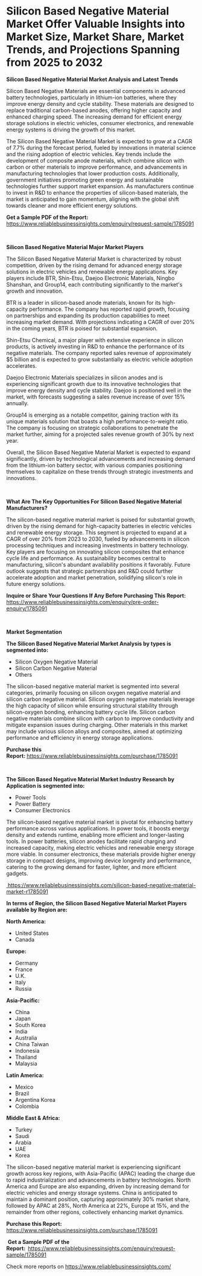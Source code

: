 <p><h1>Silicon Based Negative Material Market Offer Valuable Insights into Market Size, Market Share, Market Trends, and Projections Spanning from 2025 to 2032</h1></p><p><strong>Silicon Based Negative Material Market Analysis and Latest Trends</strong></p>
<p><p>Silicon Based Negative Materials are essential components in advanced battery technologies, particularly in lithium-ion batteries, where they improve energy density and cycle stability. These materials are designed to replace traditional carbon-based anodes, offering higher capacity and enhanced charging speed. The increasing demand for efficient energy storage solutions in electric vehicles, consumer electronics, and renewable energy systems is driving the growth of this market.</p><p>The Silicon Based Negative Material Market is expected to grow at a CAGR of 7.7% during the forecast period, fueled by innovations in material science and the rising adoption of electric vehicles. Key trends include the development of composite anode materials, which combine silicon with carbon or other materials to improve performance, and advancements in manufacturing technologies that lower production costs. Additionally, government initiatives promoting green energy and sustainable technologies further support market expansion. As manufacturers continue to invest in R&D to enhance the properties of silicon-based materials, the market is anticipated to gain momentum, aligning with the global shift towards cleaner and more efficient energy solutions.</p></p>
<p><strong>Get a Sample PDF of the Report:&nbsp;</strong> <a href="https://www.reliablebusinessinsights.com/enquiry/request-sample/1785091?utm_campaign=3134&utm_medium=2&utm_source=Github&utm_content=ia&utm_term=25032025&utm_id=silicon-based-negative-material">https://www.reliablebusinessinsights.com/enquiry/request-sample/1785091</a></p>
<p>&nbsp;</p>
<p><strong>Silicon Based Negative Material Major Market Players</strong></p>
<p><p>The Silicon Based Negative Material Market is characterized by robust competition, driven by the rising demand for advanced energy storage solutions in electric vehicles and renewable energy applications. Key players include BTR, Shin-Etsu, Daejoo Electronic Materials, Ningbo Shanshan, and Group14, each contributing significantly to the market's growth and innovation.</p><p>BTR is a leader in silicon-based anode materials, known for its high-capacity performance. The company has reported rapid growth, focusing on partnerships and expanding its production capabilities to meet increasing market demand. With projections indicating a CAGR of over 20% in the coming years, BTR is poised for substantial expansion.</p><p>Shin-Etsu Chemical, a major player with extensive experience in silicon products, is actively investing in R&D to enhance the performance of its negative materials. The company reported sales revenue of approximately $5 billion and is expected to grow substantially as electric vehicle adoption accelerates.</p><p>Daejoo Electronic Materials specializes in silicon anodes and is experiencing significant growth due to its innovative technologies that improve energy density and cycle stability. Daejoo is positioned well in the market, with forecasts suggesting a sales revenue increase of over 15% annually.</p><p>Group14 is emerging as a notable competitor, gaining traction with its unique materials solution that boasts a high performance-to-weight ratio. The company is focusing on strategic collaborations to penetrate the market further, aiming for a projected sales revenue growth of 30% by next year.</p><p>Overall, the Silicon Based Negative Material Market is expected to expand significantly, driven by technological advancements and increasing demand from the lithium-ion battery sector, with various companies positioning themselves to capitalize on these trends through strategic investments and innovations.</p></p>
<p>&nbsp;</p>
<p><strong>What Are The Key Opportunities For Silicon Based Negative Material Manufacturers?</strong></p>
<p><p>The silicon-based negative material market is poised for substantial growth, driven by the rising demand for high-capacity batteries in electric vehicles and renewable energy storage. This segment is projected to expand at a CAGR of over 20% from 2023 to 2030, fueled by advancements in silicon processing techniques and increasing investments in battery technology. Key players are focusing on innovating silicon composites that enhance cycle life and performance. As sustainability becomes central to manufacturing, silicon's abundant availability positions it favorably. Future outlook suggests that strategic partnerships and R&D could further accelerate adoption and market penetration, solidifying silicon's role in future energy solutions.</p></p>
<p><strong>Inquire or Share Your Questions If Any Before Purchasing This Report:</strong> <a href="https://www.reliablebusinessinsights.com/enquiry/pre-order-enquiry/1785091?utm_campaign=3134&utm_medium=2&utm_source=Github&utm_content=ia&utm_term=25032025&utm_id=silicon-based-negative-material">https://www.reliablebusinessinsights.com/enquiry/pre-order-enquiry/1785091</a></p>
<p>&nbsp;</p>
<p><strong>Market Segmentation</strong></p>
<p><strong>The Silicon Based Negative Material Market Analysis by types is segmented into:</strong></p>
<p><ul><li>Silicon Oxygen Negative Material</li><li>Silicon Carbon Negative Material</li><li>Others</li></ul></p>
<p><p>The silicon-based negative material market is segmented into several categories, primarily focusing on silicon oxygen negative material and silicon carbon negative material. Silicon oxygen negative materials leverage the high capacity of silicon while ensuring structural stability through silicon-oxygen bonding, enhancing battery cycle life. Silicon carbon negative materials combine silicon with carbon to improve conductivity and mitigate expansion issues during charging. Other materials in this market may include various silicon alloys and composites, aimed at optimizing performance and efficiency in energy storage applications.</p></p>
<p><strong>Purchase this Report:&nbsp;</strong><a href="https://www.reliablebusinessinsights.com/purchase/1785091?utm_campaign=3134&utm_medium=2&utm_source=Github&utm_content=ia&utm_term=25032025&utm_id=silicon-based-negative-material">https://www.reliablebusinessinsights.com/purchase/1785091</a></p>
<p>&nbsp;</p>
<p><strong>The Silicon Based Negative Material Market Industry Research by Application is segmented into:</strong></p>
<p><ul><li>Power Tools</li><li>Power Battery</li><li>Consumer Electronics</li></ul></p>
<p><p>The silicon-based negative material market is pivotal for enhancing battery performance across various applications. In power tools, it boosts energy density and extends runtime, enabling more efficient and longer-lasting tools. In power batteries, silicon anodes facilitate rapid charging and increased capacity, making electric vehicles and renewable energy storage more viable. In consumer electronics, these materials provide higher energy storage in compact designs, improving device longevity and performance, catering to the growing demand for faster, lighter, and more efficient gadgets.</p></p>
<p><a href="https://www.reliablebusinessinsights.com/silicon-based-negative-material-market-r1785091?utm_campaign=3134&utm_medium=2&utm_source=Github&utm_content=ia&utm_term=25032025&utm_id=silicon-based-negative-material">&nbsp;https://www.reliablebusinessinsights.com/silicon-based-negative-material-market-r1785091</a></p>
<p><strong>In terms of Region, the Silicon Based Negative Material Market Players available by Region are:</strong></p>
<p>
    <p> <strong> North America: </strong>
        <ul>
            <li>United States</li>
            <li>Canada</li>
        </ul>
        </p> 
    <p> <strong> Europe: </strong>
        <ul>
            <li>Germany</li>
            <li>France</li>
            <li>U.K.</li>
            <li>Italy</li>
            <li>Russia</li>
        </ul>
        </p> 
    <p> <strong> Asia-Pacific: </strong>
        <ul>
            <li>China</li>
            <li>Japan</li>
            <li>South Korea</li>
            <li>India</li>
            <li>Australia</li>
            <li>China Taiwan</li>
            <li>Indonesia</li>
            <li>Thailand</li>
            <li>Malaysia</li>
        </ul>
        </p> 
    <p> <strong> Latin America: </strong>
        <ul>
            <li>Mexico</li>
            <li>Brazil</li>
            <li>Argentina Korea</li>
            <li>Colombia</li>
        </ul>
        </p> 
    <p> <strong> Middle East & Africa: </strong>
        <ul>
            <li>Turkey</li>
            <li>Saudi</li>
            <li>Arabia</li>
            <li>UAE</li>
            <li>Korea</li>
        </ul>
    </p>
    </p>
<p><p>The silicon-based negative material market is experiencing significant growth across key regions, with Asia-Pacific (APAC) leading the charge due to rapid industrialization and advancements in battery technologies. North America and Europe are also expanding, driven by increasing demand for electric vehicles and energy storage systems. China is anticipated to maintain a dominant position, capturing approximately 30% market share, followed by APAC at 28%, North America at 22%, Europe at 15%, and the remainder from other regions, collectively enhancing market dynamics.</p></p>
<p><strong>Purchase this Report: </strong><a href="https://www.reliablebusinessinsights.com/purchase/1785091?utm_campaign=3134&utm_medium=2&utm_source=Github&utm_content=ia&utm_term=25032025&utm_id=silicon-based-negative-material">https://www.reliablebusinessinsights.com/purchase/1785091</a></p>
<p>&nbsp;<strong>Get a Sample PDF of the Report:&nbsp;&nbsp;</strong><a href="https://www.reliablebusinessinsights.com/enquiry/request-sample/1785091?utm_campaign=3134&utm_medium=2&utm_source=Github&utm_content=ia&utm_term=25032025&utm_id=silicon-based-negative-material">https://www.reliablebusinessinsights.com/enquiry/request-sample/1785091</a></p>
<p><strong></strong></p>
<p>Check more reports on <a href="https://www.reliablebusinessinsights.com/?utm_campaign=3134&utm_medium=2&utm_source=Github&utm_content=ia&utm_term=25032025&utm_id=silicon-based-negative-material">https://www.reliablebusinessinsights.com/</a></p>